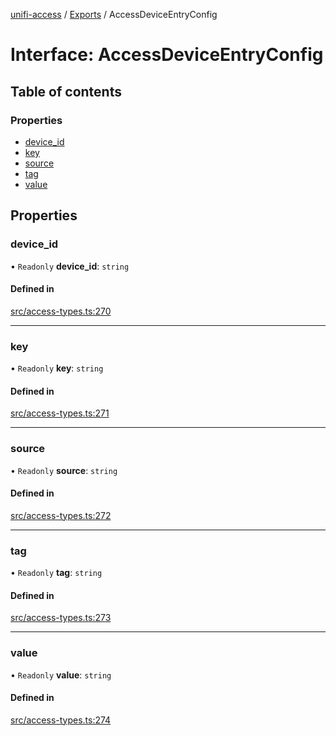 [unifi-access](../README.md) / [Exports](../modules.md) / AccessDeviceEntryConfig

# Interface: AccessDeviceEntryConfig

## Table of contents

### Properties

- [device\_id](AccessDeviceEntryConfig.md#device_id)
- [key](AccessDeviceEntryConfig.md#key)
- [source](AccessDeviceEntryConfig.md#source)
- [tag](AccessDeviceEntryConfig.md#tag)
- [value](AccessDeviceEntryConfig.md#value)

## Properties

### device\_id

• `Readonly` **device\_id**: `string`

#### Defined in

[src/access-types.ts:270](https://github.com/hjdhjd/unifi-access/blob/197fbda/src/access-types.ts#L270)

___

### key

• `Readonly` **key**: `string`

#### Defined in

[src/access-types.ts:271](https://github.com/hjdhjd/unifi-access/blob/197fbda/src/access-types.ts#L271)

___

### source

• `Readonly` **source**: `string`

#### Defined in

[src/access-types.ts:272](https://github.com/hjdhjd/unifi-access/blob/197fbda/src/access-types.ts#L272)

___

### tag

• `Readonly` **tag**: `string`

#### Defined in

[src/access-types.ts:273](https://github.com/hjdhjd/unifi-access/blob/197fbda/src/access-types.ts#L273)

___

### value

• `Readonly` **value**: `string`

#### Defined in

[src/access-types.ts:274](https://github.com/hjdhjd/unifi-access/blob/197fbda/src/access-types.ts#L274)
